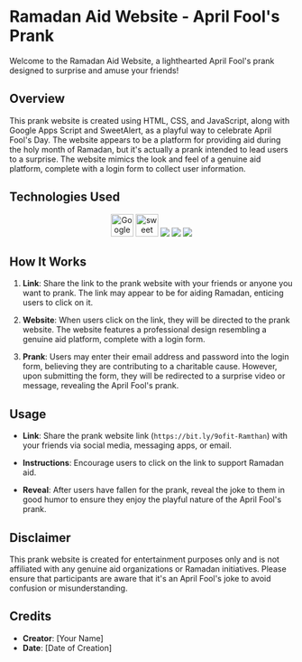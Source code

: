 # Ramadan Aid Website - April Fool's Prank

Welcome to the Ramadan Aid Website, a lighthearted April Fool's prank designed to surprise and amuse your friends!

## Overview

This prank website is created using HTML, CSS, and JavaScript, along with Google Apps Script and SweetAlert, as a playful way to celebrate April Fool's Day. The website appears to be a platform for providing aid during the holy month of Ramadan, but it's actually a prank intended to lead users to a surprise. The website mimics the look and feel of a genuine aid platform, complete with a login form to collect user information.

## Technologies Used

<p align="center">

<img src="https://upload.wikimedia.org/wikipedia/commons/2/2f/Google_Apps_Script.svg" alt="Google script" width="40" height="40"/>
<img src="https://sweetalert2.github.io/images/favicon.png" alt="sweet alert" width="40" height="40"/>

  <img src="https://img.shields.io/badge/HTML-5-orange?style=for-the-badge"/>
  <img src="https://img.shields.io/badge/CSS-3-blue?style=for-the-badge"/>
  <img src="https://img.shields.io/badge/JavaScript-ES6-yellow?style=for-the-badge"/>
</p>
</p>

## How It Works

1. **Link**: Share the link to the prank website with your friends or anyone you want to prank. The link may appear to be for aiding Ramadan, enticing users to click on it.

2. **Website**: When users click on the link, they will be directed to the prank website. The website features a professional design resembling a genuine aid platform, complete with a login form.

3. **Prank**: Users may enter their email address and password into the login form, believing they are contributing to a charitable cause. However, upon submitting the form, they will be redirected to a surprise video or message, revealing the April Fool's prank.

## Usage

- **Link**: Share the prank website link (`https://bit.ly/9ofit-Ramthan`) with your friends via social media, messaging apps, or email.
  
- **Instructions**: Encourage users to click on the link to support Ramadan aid.

- **Reveal**: After users have fallen for the prank, reveal the joke to them in good humor to ensure they enjoy the playful nature of the April Fool's prank.

## Disclaimer

This prank website is created for entertainment purposes only and is not affiliated with any genuine aid organizations or Ramadan initiatives. Please ensure that participants are aware that it's an April Fool's joke to avoid confusion or misunderstanding.

## Credits

- **Creator**: [Your Name]
- **Date**: [Date of Creation]
